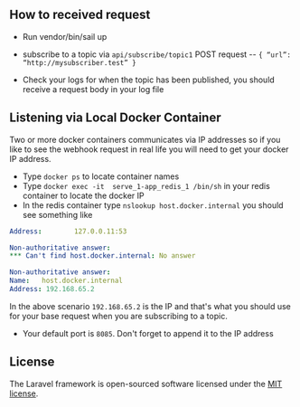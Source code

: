 ## How to received request

- Run vendor/bin/sail up
- subscribe to a topic via `api/subscribe/topic1` POST request 
  -- `{ “url”: “http://mysubscriber.test” }`

- Check your logs for when the topic has been published, you should receive a request body
in your log file

## Listening via Local Docker Container
Two or more docker containers communicates via IP addresses so if you like to see the 
webhook request in real life you will need to get your docker IP address.

- Type `docker ps` to locate container names
- Type `docker exec -it  serve_1-app_redis_1 /bin/sh` in your redis container to locate the docker IP
- In the redis container type `nslookup host.docker.internal` you should see something like

```yaml Server:         127.0.0.11
Address:        127.0.0.11:53

Non-authoritative answer:
*** Can't find host.docker.internal: No answer

Non-authoritative answer:
Name:   host.docker.internal
Address: 192.168.65.2
```

In the above scenario `192.168.65.2` is the IP and that's what you should use for your base request when you are
subscribing to a topic.

- Your default port is `8085`. Don't forget to append it to the IP address

## License

The Laravel framework is open-sourced software licensed under the [MIT license](https://opensource.org/licenses/MIT).
